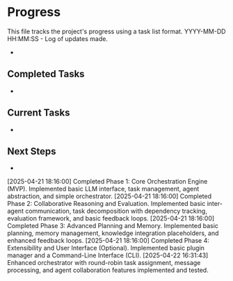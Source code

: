 # Progress

This file tracks the project's progress using a task list format.
YYYY-MM-DD HH:MM:SS - Log of updates made.

*

## Completed Tasks

*

## Current Tasks

*

## Next Steps

*
[2025-04-21 18:16:00] Completed Phase 1: Core Orchestration Engine (MVP). Implemented basic LLM interface, task management, agent abstraction, and simple orchestrator.
[2025-04-21 18:16:00] Completed Phase 2: Collaborative Reasoning and Evaluation. Implemented basic inter-agent communication, task decomposition with dependency tracking, evaluation framework, and basic feedback loops.
[2025-04-21 18:16:00] Completed Phase 3: Advanced Planning and Memory. Implemented basic planning, memory management, knowledge integration placeholders, and enhanced feedback loops.
[2025-04-21 18:16:00] Completed Phase 4: Extensibility and User Interface (Optional). Implemented basic plugin manager and a Command-Line Interface (CLI).
[2025-04-22 16:31:43] Enhanced orchestrator with round-robin task assignment, message processing, and agent collaboration features implemented and tested.